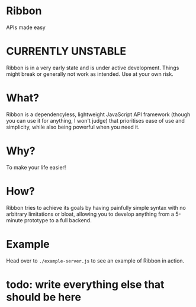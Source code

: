 # Ribbon
APIs made easy

# CURRENTLY UNSTABLE
Ribbon is in a very early state and is under active development. Things might break or generally not work as intended. Use at your own risk.

# What?
Ribbon is a dependencyless, lightweight JavaScript API framework (though you can use it for anything, I won't judge) that prioritises ease of use and simplicity, while also being powerful when you need it.

# Why?
To make your life easier!

# How?
Ribbon tries to achieve its goals by having painfully simple syntax with no arbitrary limitations or bloat, allowing you to develop anything from a 5-minute prototype to a full backend.

# Example
Head over to `./example-server.js` to see an example of Ribbon in action.

# todo: write everything else that should be here